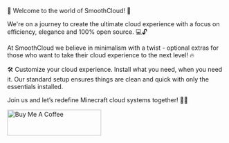 🚀 Welcome to the world of SmoothCloud! 🌟

We're on a journey to create the ultimate cloud experience with a focus on efficiency, elegance and 100% open source. 💻🔓

At SmoothCloud we believe in minimalism with a twist - optional extras for those who want to take their cloud experience to the next level! 🔥

🛠️ Customize your cloud experience. Install what you need, when you need it. Our standard setup ensures things are clean and quick with only the essentials installed.

Join us and let’s redefine Minecraft cloud systems together! 💬✨

<a href="https://www.buymeacoffee.com/smoothcloudservices" target="_blank"><img src="https://cdn.buymeacoffee.com/buttons/v2/default-yellow.png" alt="Buy Me A Coffee" style="height: 60px !important;width: 217px !important;" ></a>
